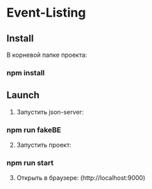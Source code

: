 # Event-Listing

## Install

В корневой папке проекта:
### npm install

## Launch

1. Запустить json-server:
### npm run fakeBE

2. Запустить проект:
### npm run start

3. Открыть в браузере: (http://localhost:9000)
